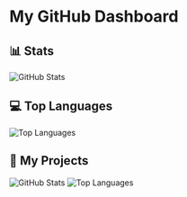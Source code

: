 # My GitHub Dashboard

## 📊 Stats
![GitHub Stats](https://github-readme-stats.vercel.app/api?username=Venkateshx7&show_icons=true)

## 💻 Top Languages
![Top Languages](https://github-readme-stats.vercel.app/api/top-langs/?username=Venkateshx7)

## 🚀 My Projects

![GitHub Stats](https://github-readme-stats-five-kappa.vercel.app/api?username=Venkateshx7)
![Top Languages](https://github-readme-stats-five-kappa.vercel.app/api/top-langs/?username=Venkateshx7)
